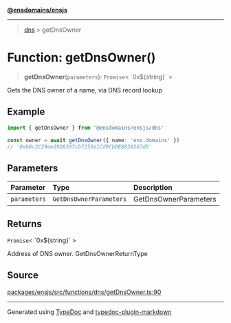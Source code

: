 [**@ensdomains/ensjs**](../README.md)

---

> [dns](README.md) > getDnsOwner

# Function: getDnsOwner()

> **getDnsOwner**(`parameters`): `Promise`\< \`0x$\{string}\` \>

Gets the DNS owner of a name, via DNS record lookup

## Example

```ts
import { getDnsOwner } from '@ensdomains/ensjs/dns'

const owner = await getDnsOwner({ name: 'ens.domains' })
// '0xb8c2C29ee19D8307cb7255e1Cd9CbDE883A267d5'
```

## Parameters

| Parameter    | Type                    | Description           |
| :----------- | :---------------------- | :-------------------- |
| `parameters` | `GetDnsOwnerParameters` | GetDnsOwnerParameters |

## Returns

`Promise`\< \`0x$\{string}\` \>

Address of DNS owner. GetDnsOwnerReturnType

## Source

[packages/ensjs/src/functions/dns/getDnsOwner.ts:90](https://github.com/ensdomains/ensjs-v3/blob/1b90b888/packages/ensjs/src/functions/dns/getDnsOwner.ts#L90)

---

Generated using [TypeDoc](https://typedoc.org/) and [typedoc-plugin-markdown](https://www.npmjs.com/package/typedoc-plugin-markdown)
